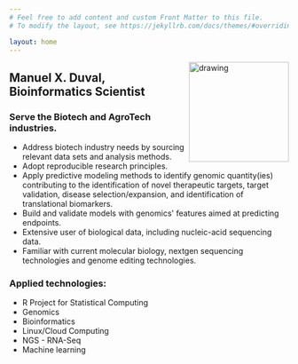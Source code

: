 ```yaml
---
# Feel free to add content and custom Front Matter to this file.
# To modify the layout, see https://jekyllrb.com/docs/themes/#overriding-theme-defaults

layout: home
---
```

<img align="right" src="assets/MxDuval_headshot.jpg" alt="drawing" width="180"/>


## Manuel X. Duval, Bioinformatics Scientist     
### Serve the Biotech and AgroTech industries.  
  + Address biotech industry needs by sourcing relevant data sets and analysis methods.  
  + Adopt reproducible research principles.  
  + Apply predictive modeling methods to identify genomic quantity(ies) contributing to the identification of novel therapeutic targets, target validation, disease selection/expansion, and identification of translational biomarkers.  
  + Build and validate models with genomics' features aimed at predicting endpoints.  
  + Extensive user of biological data, including nucleic-acid sequencing data.  
  + Familiar with current molecular biology, nextgen sequencing technologies and genome editing technologies.  

### Applied technologies:  
  + R Project for Statistical Computing  
  + Genomics  
  + Bioinformatics  
  + Linux/Cloud Computing  
  + NGS - RNA-Seq  
  + Machine learning    
